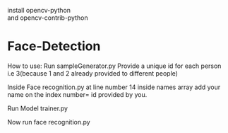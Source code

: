 install opencv-python  
and opencv-contrib-python

# Face-Detection
How to use:
Run sampleGenerator.py
Provide a unique id for each person i.e 3(because 1 and 2 already provided to different people)

Inside Face recognition.py at line number 14 inside names array add your name on the index number= id provided by you.

Run Model trainer.py

Now run face recognition.py
